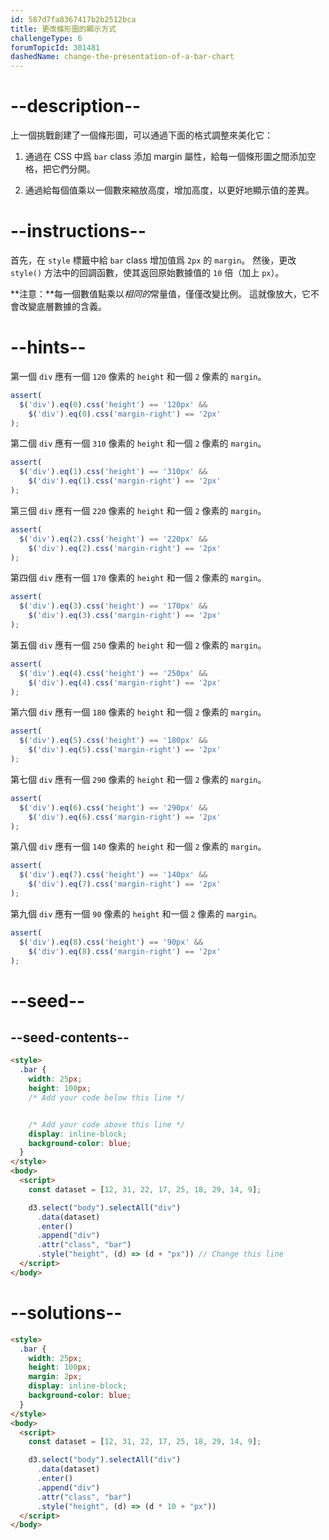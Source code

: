 ```yaml
---
id: 587d7fa8367417b2b2512bca
title: 更改條形圖的顯示方式
challengeType: 6
forumTopicId: 301481
dashedName: change-the-presentation-of-a-bar-chart
---
```


# --description--

上一個挑戰創建了一個條形圖，可以通過下面的格式調整來美化它：

1) 通過在 CSS 中爲 `bar` class 添加 margin 屬性，給每一個條形圖之間添加空格，把它們分開。

2) 通過給每個值乘以一個數來縮放高度，增加高度，以更好地顯示值的差異。

# --instructions--

首先，在 `style` 標籤中給 `bar` class 增加值爲 `2px` 的 `margin`。 然後，更改 `style()` 方法中的回調函數，使其返回原始數據值的 `10` 倍（加上 `px`）。

**注意：**每一個數值點乘以*相同的*常量值，僅僅改變比例。 這就像放大，它不會改變底層數據的含義。

# --hints--

第一個 `div` 應有一個 `120` 像素的 `height` 和一個 `2` 像素的 `margin`。

```js
assert(
  $('div').eq(0).css('height') == '120px' &&
    $('div').eq(0).css('margin-right') == '2px'
);
```

第二個 `div` 應有一個 `310` 像素的 `height` 和一個 `2` 像素的 `margin`。

```js
assert(
  $('div').eq(1).css('height') == '310px' &&
    $('div').eq(1).css('margin-right') == '2px'
);
```

第三個 `div` 應有一個 `220` 像素的 `height` 和一個 `2` 像素的 `margin`。

```js
assert(
  $('div').eq(2).css('height') == '220px' &&
    $('div').eq(2).css('margin-right') == '2px'
);
```

第四個 `div` 應有一個 `170` 像素的 `height` 和一個 `2` 像素的 `margin`。

```js
assert(
  $('div').eq(3).css('height') == '170px' &&
    $('div').eq(3).css('margin-right') == '2px'
);
```

第五個 `div` 應有一個 `250` 像素的 `height` 和一個 `2` 像素的 `margin`。

```js
assert(
  $('div').eq(4).css('height') == '250px' &&
    $('div').eq(4).css('margin-right') == '2px'
);
```

第六個 `div` 應有一個 `180` 像素的 `height` 和一個 `2` 像素的 `margin`。

```js
assert(
  $('div').eq(5).css('height') == '180px' &&
    $('div').eq(5).css('margin-right') == '2px'
);
```

第七個 `div` 應有一個 `290` 像素的 `height` 和一個 `2` 像素的 `margin`。

```js
assert(
  $('div').eq(6).css('height') == '290px' &&
    $('div').eq(6).css('margin-right') == '2px'
);
```

第八個 `div` 應有一個 `140` 像素的 `height` 和一個 `2` 像素的 `margin`。

```js
assert(
  $('div').eq(7).css('height') == '140px' &&
    $('div').eq(7).css('margin-right') == '2px'
);
```

第九個 `div` 應有一個 `90` 像素的 `height` 和一個 `2` 像素的 `margin`。

```js
assert(
  $('div').eq(8).css('height') == '90px' &&
    $('div').eq(8).css('margin-right') == '2px'
);
```

# --seed--

## --seed-contents--

```html
<style>
  .bar {
    width: 25px;
    height: 100px;
    /* Add your code below this line */


    /* Add your code above this line */
    display: inline-block;
    background-color: blue;
  }
</style>
<body>
  <script>
    const dataset = [12, 31, 22, 17, 25, 18, 29, 14, 9];

    d3.select("body").selectAll("div")
      .data(dataset)
      .enter()
      .append("div")
      .attr("class", "bar")
      .style("height", (d) => (d + "px")) // Change this line
  </script>
</body>
```

# --solutions--

```html
<style>
  .bar {
    width: 25px;
    height: 100px;
    margin: 2px;
    display: inline-block;
    background-color: blue;
  }
</style>
<body>
  <script>
    const dataset = [12, 31, 22, 17, 25, 18, 29, 14, 9];

    d3.select("body").selectAll("div")
      .data(dataset)
      .enter()
      .append("div")
      .attr("class", "bar")
      .style("height", (d) => (d * 10 + "px"))
  </script>
</body>
```
